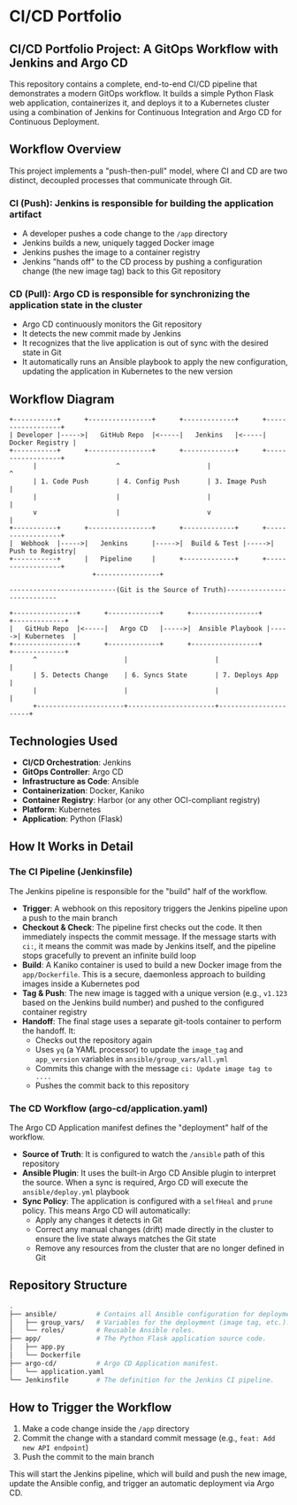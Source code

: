 # CI/CD Portfolio

## CI/CD Portfolio Project: A GitOps Workflow with Jenkins and Argo CD

This repository contains a complete, end-to-end CI/CD pipeline that demonstrates a modern GitOps workflow. It builds a simple Python Flask web application, containerizes it, and deploys it to a Kubernetes cluster using a combination of Jenkins for Continuous Integration and Argo CD for Continuous Deployment.

## Workflow Overview

This project implements a "push-then-pull" model, where CI and CD are two distinct, decoupled processes that communicate through Git.

### CI (Push): Jenkins is responsible for building the application artifact

- A developer pushes a code change to the `/app` directory
- Jenkins builds a new, uniquely tagged Docker image
- Jenkins pushes the image to a container registry
- Jenkins "hands off" to the CD process by pushing a configuration change (the new image tag) back to this Git repository

### CD (Pull): Argo CD is responsible for synchronizing the application state in the cluster

- Argo CD continuously monitors the Git repository
- It detects the new commit made by Jenkins
- It recognizes that the live application is out of sync with the desired state in Git
- It automatically runs an Ansible playbook to apply the new configuration, updating the application in Kubernetes to the new version

## Workflow Diagram

```text
+-----------+      +----------------+      +-------------+      +------------------+
| Developer |----->|   GitHub Repo  |<-----|   Jenkins   |<-----|  Docker Registry |
+-----------+      +----------------+      +-------------+      +------------------+
      |                    ^                      |                      ^
      | 1. Code Push       | 4. Config Push       | 3. Image Push        |
      |                    |                      |                      |
      v                    |                      v                      |
+-----------+      +----------------+      +-------------+      +------------------+
|  Webhook  |----->|   Jenkins      |----->|  Build & Test |----->|  Push to Registry|
+-----------+      |   Pipeline     |      +-------------+      +------------------+
                     +----------------+

---------------------------(Git is the Source of Truth)---------------------------

+----------------+      +-------------+      +-----------------+      +-------------+
|   GitHub Repo  |<-----|   Argo CD   |----->|  Ansible Playbook |----->| Kubernetes  |
+----------------+      +-------------+      +-----------------+      +-------------+
      ^                      |                      |                      |
      | 5. Detects Change    | 6. Syncs State       | 7. Deploys App       |
      |                      |                      |                      |
      +----------------------+----------------------+----------------------+
```

## Technologies Used

- **CI/CD Orchestration**: Jenkins
- **GitOps Controller**: Argo CD
- **Infrastructure as Code**: Ansible
- **Containerization**: Docker, Kaniko
- **Container Registry**: Harbor (or any other OCI-compliant registry)
- **Platform**: Kubernetes
- **Application**: Python (Flask)

## How It Works in Detail

### The CI Pipeline (Jenkinsfile)

The Jenkins pipeline is responsible for the "build" half of the workflow.

- **Trigger**: A webhook on this repository triggers the Jenkins pipeline upon a push to the main branch
- **Checkout & Check**: The pipeline first checks out the code. It then immediately inspects the commit message. If the message starts with `ci:`, it means the commit was made by Jenkins itself, and the pipeline stops gracefully to prevent an infinite build loop
- **Build**: A Kaniko container is used to build a new Docker image from the `app/Dockerfile`. This is a secure, daemonless approach to building images inside a Kubernetes pod
- **Tag & Push**: The new image is tagged with a unique version (e.g., `v1.123` based on the Jenkins build number) and pushed to the configured container registry
- **Handoff**: The final stage uses a separate git-tools container to perform the handoff. It:
  - Checks out the repository again
  - Uses `yq` (a YAML processor) to update the `image_tag` and `app_version` variables in `ansible/group_vars/all.yml`
  - Commits this change with the message `ci: Update image tag to ....`
  - Pushes the commit back to this repository

### The CD Workflow (argo-cd/application.yaml)

The Argo CD Application manifest defines the "deployment" half of the workflow.

- **Source of Truth**: It is configured to watch the `/ansible` path of this repository
- **Ansible Plugin**: It uses the built-in Argo CD Ansible plugin to interpret the source. When a sync is required, Argo CD will execute the `ansible/deploy.yml` playbook
- **Sync Policy**: The application is configured with a `selfHeal` and `prune` policy. This means Argo CD will automatically:
  - Apply any changes it detects in Git
  - Correct any manual changes (drift) made directly in the cluster to ensure the live state always matches the Git state
  - Remove any resources from the cluster that are no longer defined in Git

## Repository Structure

```bash
.
├── ansible/          # Contains all Ansible configuration for deployment.
│   ├── group_vars/   # Variables for the deployment (image tag, etc.).
│   └── roles/        # Reusable Ansible roles.
├── app/              # The Python Flask application source code.
│   ├── app.py
│   └── Dockerfile
├── argo-cd/          # Argo CD Application manifest.
│   └── application.yaml
└── Jenkinsfile       # The definition for the Jenkins CI pipeline.
```

## How to Trigger the Workflow

1. Make a code change inside the `/app` directory
2. Commit the change with a standard commit message (e.g., `feat: Add new API endpoint`)
3. Push the commit to the main branch

This will start the Jenkins pipeline, which will build and push the new image, update the Ansible config, and trigger an automatic deployment via Argo CD.
